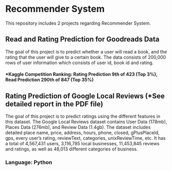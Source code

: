 # Recommender System
This repository includes 2 projects regarding Recommender System.

## Read and Rating Prediction for Goodreads Data
The goal of this project is to predict whether a user will read a book, and the rating that the user will give to a certain book. The data consists of 200,000 rows of user information which consists of user id, book id and rating. 
#### *Kaggle Competition Ranking: Rating Prediction 9th of 423 (Top 3%), Read Prediction 290th of 847 (Top 35%) 

## Rating Prediction of Google Local Reviews (*See detailed report in the PDF file)
The goal of this project is to predict ratings using the different features in this dataset. The Google Local Reviews dataset contains User Data (178mb), Places Data (276mb), and Review Data (1.4gb). The dataset includes detailed place name, price, address, hours, phone, closed, gPlusPlaceId, gps, every user’s rating, reviewText, categories, unixReviewTime, etc. It has a total of 4,567,431 users, 3,116,785 local businesses, 11,453,845 reviews and ratings, as well as 48,013 different categories of business. 

### Language: Python

